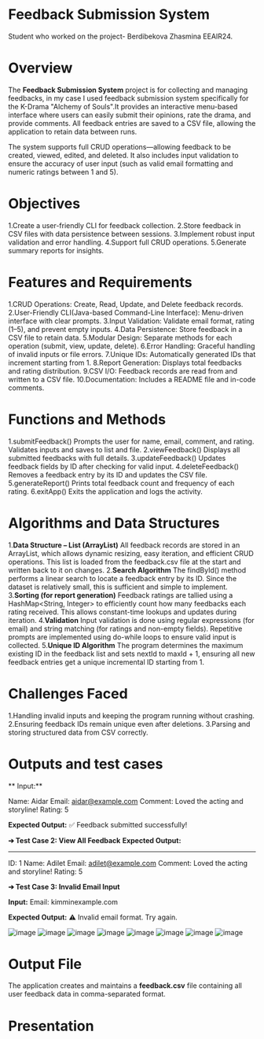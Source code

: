 # Feedback Submission System




Student who worked on the project- Berdibekova Zhasmina EEAIR24.


# Overview

The **Feedback Submission System** project is for collecting and managing feedbacks, in my case I used feedback submission system specifically for the K-Drama "Alchemy of Souls".It provides an interactive menu-based interface where users can easily submit their opinions, rate the drama, and provide comments. All feedback entries are saved to a CSV file, allowing the application to retain data between runs.

The system supports full CRUD operations—allowing feedback to be created, viewed, edited, and deleted. It also includes input validation to ensure the accuracy of user input (such as valid email formatting and numeric ratings between 1 and 5). 


# Objectives

1.Create a user-friendly CLI for feedback collection.
2.Store feedback in CSV files with data persistence between sessions.
3.Implement robust input validation and error handling.
4.Support full CRUD operations.
5.Generate summary reports for insights.


# Features and Requirements

1.CRUD Operations: Create, Read, Update, and Delete feedback records.
2.User-Friendly CLI(Java-based Command-Line Interface): Menu-driven interface with clear prompts.
3.Input Validation: Validate email format, rating (1–5), and prevent empty inputs.
4.Data Persistence: Store feedback in a CSV file to retain data.
5.Modular Design: Separate methods for each operation (submit, view, update, delete).
6.Error Handling: Graceful handling of invalid inputs or file errors.
7.Unique IDs: Automatically generated IDs that increment starting from 1.
8.Report Generation: Displays total feedbacks and rating distribution.
9.CSV I/O: Feedback records are read from and written to a CSV file.
10.Documentation: Includes a README file and in-code comments.



# Functions and Methods

1.submitFeedback()
Prompts the user for name, email, comment, and rating. Validates inputs and saves to list and file.
2.viewFeedback()
Displays all submitted feedbacks with full details.
3.updateFeedback()
Updates feedback fields by ID after checking for valid input.
4.deleteFeedback()
Removes a feedback entry by its ID and updates the CSV file.
5.generateReport()
Prints total feedback count and frequency of each rating.
6.exitApp()
Exits the application and logs the activity.


# Algorithms and Data Structures

1.**Data Structure – List (ArrayList)**
All feedback records are stored in an ArrayList<Feedback>, which allows dynamic resizing, easy iteration, and efficient CRUD operations. This list is loaded from the feedback.csv file at the start and written back to it on changes.
2.**Search Algorithm**
The findById() method performs a linear search to locate a feedback entry by its ID. Since the dataset is relatively small, this is sufficient and simple to implement.
3.**Sorting (for report generation)**
Feedback ratings are tallied using a HashMap<String, Integer> to efficiently count how many feedbacks each rating received. This allows constant-time lookups and updates during iteration.
4.**Validation**
Input validation is done using regular expressions (for email) and string matching (for ratings and non-empty fields). Repetitive prompts are implemented using do-while loops to ensure valid input is collected.
5.**Unique ID Algorithm**
The program determines the maximum existing ID in the feedback list and sets nextId to maxId + 1, ensuring all new feedback entries get a unique incremental ID starting from 1.


# Challenges Faced

1.Handling invalid inputs and keeping the program running without crashing.
2.Ensuring feedback IDs remain unique even after deletions.
3.Parsing and storing structured data from CSV correctly.


# Outputs and test cases

** Input:**

Name: Aidar
Email: aidar@example.com
Comment: Loved the acting and storyline!
Rating: 5

**Expected Output:**
✅ Feedback submitted successfully!


**➔ Test Case 2: View All Feedback**
**Expected Output:**

-----------------------------
ID: 1
Name: Adilet
Email: adilet@example.com
Comment: Loved the acting and storyline!
Rating: 5

**➔ Test Case 3: Invalid Email Input**

**Input:**
Email: kimminexample.com

**Expected Output:**
⚠ Invalid email format. Try again.

![image](https://github.com/user-attachments/assets/f5a778a8-9c92-4fdc-9b2a-b90494084d0f)
![image](https://github.com/user-attachments/assets/266e7431-b4c1-400d-ba68-ebf4d08a4427)
![image](https://github.com/user-attachments/assets/dd9f438e-0a2e-40f9-8132-a79819fae3de)
![image](https://github.com/user-attachments/assets/8947a537-312c-4a8a-949a-133f35592943)
![image](https://github.com/user-attachments/assets/e1f9e6a4-bba6-4a22-ba84-dd8dcc17f2fb)
![image](https://github.com/user-attachments/assets/29a45aa1-eeb6-48d6-b970-ad4934c39130)
![image](https://github.com/user-attachments/assets/9bdd2b0e-be60-40c6-9cbe-58ff8c4aba14)
![image](https://github.com/user-attachments/assets/d5368fde-5f36-4f25-a037-24638dbfc81e)


# Output File

The application creates and maintains a **feedback.csv** file containing all user feedback data in comma-separated format.


# Presentation





